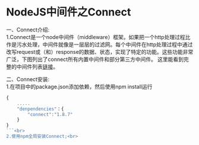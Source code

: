 NodeJS中间件之Connect
==================
一、Connect介绍:<br>
1.Connect是一个node中间件（middleware）框架。如果把一个http处理过程比作是污水处理，中间件就像是一层层的过滤网。每个中间件在http处理过程中通过改写request或（和）response的数据、状态，实现了特定的功能。这些功能非常广泛，下图列出了connect所有内置中间件和部分第三方中间件。 这里能看到完整的中间件列表[链接](https://github.com/senchalabs/connect/wiki)。<br>

二、Connect安装:<br>
1.在项目中的package.json添加依赖，然后使用npm install运行
```javascript
{
	.....
	"denpendencies"：{
		"connect":"1.8.7"
	}
}
```<br>
2.使用npm全局安装Connect;<br>


